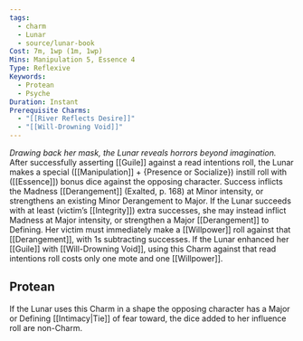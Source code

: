 ```yaml
---
tags:
  - charm
  - Lunar
  - source/lunar-book
Cost: 7m, 1wp (1m, 1wp)
Mins: Manipulation 5, Essence 4
Type: Reflexive
Keywords:
  - Protean
  - Psyche
Duration: Instant
Prerequisite Charms:
  - "[[River Reflects Desire]]"
  - "[[Will-Drowning Void]]"
---
```

*Drawing back her mask, the Lunar reveals horrors beyond imagination.*
After successfully asserting [[Guile]] against a read intentions roll, the Lunar makes a special ([[Manipulation]] + {Presence or Socialize}) instill roll with ([[Essence]]) bonus dice against the opposing character. Success inflicts the Madness [[Derangement]] (Exalted, p. 168) at Minor intensity, or strengthens an existing Minor Derangement to Major. If the Lunar succeeds with at least (victim’s [[Integrity]]) extra successes, she may instead inflict Madness at Major intensity, or strengthen a Major [[Derangement]] to Defining. Her victim must immediately make a [[Willpower]] roll against that [[Derangement]], with 1s subtracting successes. If the Lunar enhanced her [[Guile]] with [[Will-Drowning Void]], using this Charm against that read intentions roll costs only one mote and one [[Willpower]]. 
## Protean 

If the Lunar uses this Charm in a shape the opposing character has a Major or Defining [[Intimacy|Tie]] of fear toward, the dice added to her influence roll are non-Charm.